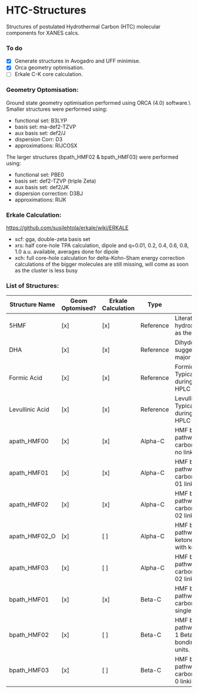# HTC-Structures
Structures of postulated Hydrothermal Carbon (HTC) molecular components for XANES calcs.

### To do
- [x] Generate structures in Avogadro and UFF minimise.
- [x] Orca geometry optimisation.
- [ ] Erkale C-K core calculation.

### Geometry Optomisation:
Ground state geometry optimisation performed using ORCA (4.0) software.\\
Smaller structures were performed using:
* functional set:  B3LYP
* basis set:	     ma-def2-TZVP
* aux basis set:	 def2/J
* dispersion Corr: D3
* approximations: RIJCOSX

The larger structures (bpath_HMF02 & bpath_HMF03) were performed using:
* functional set: PBE0
* basis set: def2-TZVP (triple Zeta)
* aux basis set: def2/JK
* dispersion correction: D3BJ
* approximations: RIJK

### Erkale Calculation:
https://github.com/susilehtola/erkale/wiki/ERKALE
* scf: gga, double-zeta basis set
* xrs: half core-hole TPA calculation, dipole and q=0.01, 0.2, 0.4, 0.6, 0.8, 1.0 a.u. available, averages done for dipole
* xch: full core-hole calculation for delta-Kohn-Sham energy correction
calculations of the bigger molecules are still missing, will come as soon as the cluster is less busy

### List of Structures:
Structure Name | Geom Optomised? | Erkale Calculation |Type | Notes
----------------|-----------|-----------|-----------|------------------------------------------------------------------------------------
5HMF		        | [x] | [x] |Reference	|Literature suggests hydroxymethylfurfural as the HTC subunit.
DHA		          | [x] | [x] |Reference	|Dihydoxyacetone - suggested to be a major linking unit
Formic Acid	    | [x] | [x] |Reference	|Formic Acid - Typically formed during HTC from HPLC measurements.
Levullinic Acid	| [x] | [x] |Reference	|Levullinic Acid - Typically formed during HTC from HPLC measurements.
apath_HMF00	    | [x] | [x] |Alpha-C		|HMF binding alpha-C pathway 0 - Alpha carbon bonding with no linking unit.
apath_HMF01	    | [x] | [x] |Alpha-C		|HMF binding alpha-C pathway 1 - Alpha carbon bonding with 01 linking unit.
apath_HMF02	    | [x] | [x] |Alpha-C		|HMF binding alpha-C pathway 2 - Alpha carbon bonding with 02 linking unit.
apath_HMF02_O	  | [x] | [ ] |Alpha-C		|HMF binding alpha-C pathway 2 with ketone - as above with ketone O=C.
apath_HMF03	    | [x] | [ ] |Alpha-C		|HMF binding alpha-C pathway 3 - Alpha carbon bonding with 02 linking unit.
bpath_HMF01	    | [x] | [x] |Beta-C		  |HMF binding beta-C pathway 1 - Beta carbon bonding with single linking unit.
bpath_HMF02	    | [x] | [ ] |Beta-C		  |HMF binding beta-C pathway 2 - 2 alpha 1 Beta carbon bonding with 0 linking units.
bpath_HMF03     | [x] | [ ] |Beta-C     |HMF binding beta-C pathway 3 - 3 Beta carbon bonding with 0 linking units.

